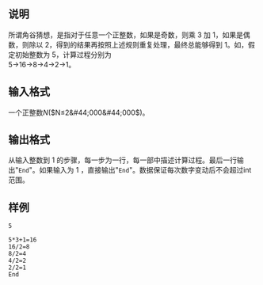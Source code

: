 <h2>说明</h2>

所谓角谷猜想，是指对于任意一个正整数，如果是奇数，则乘 $3$ 加 $1$，如果是偶数，则除以 $2$，得到的结果再按照上述规则重复处理，最终总能够得到 $1$。如，假定初始整数为 $5$，计算过程分别为<br />
$5$→$16$→$8$→$4$→$2$→$1$。
<h2>输入格式</h2>

一个正整数$N$($N≤2&#44;000&#44;000$)。

<h2>输出格式</h2>

从输入整数到 $1$ 的步骤，每一步为一行，每一部中描述计算过程。最后一行输出"<code>End</code>"。如果输入为 $1$ ，直接输出"<code>End</code>"。数据保证每次数字变动后不会超过int范围。

<h2>样例</h2>
<pre><code class="language-input1">5</code></pre><pre><code class="language-output1">5*3+1=16
16/2=8
8/2=4
4/2=2
2/2=1
End</code></pre>
